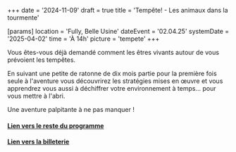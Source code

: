+++
date = '2024-11-09'
draft = true
title = 'Tempête! - Les animaux dans la tourmente'

[params]
location = 'Fully, Belle Usine'
dateEvent = '02.04.25'
systemDate = '2025-04-02'
time = 'À 14h'
picture = 'tempete'
+++

Vous êtes-vous déjà demandé comment les êtres vivants autour de vous prévoient les tempêtes.

En suivant une petite de ratonne de dix mois partie pour la première fois seule à l'aventure vous découvrirez les stratégies mises en œuvre et vous apprendrez vous aussi à déchiffrer votre environnement à temps... pour vous mettre à l'abri.

Une aventure palpitante à ne pas manquer !

#### [Lien vers le reste du programme](https://www.festivaldufilmvert.ch/fr/programme/2025/belle-usine-a-fully)

#### [Lien vers la billeterie](https://infomaniak.events/en-ch/shop/festival-du-film-vert-fully-2025-AD5XTNGQDX)
